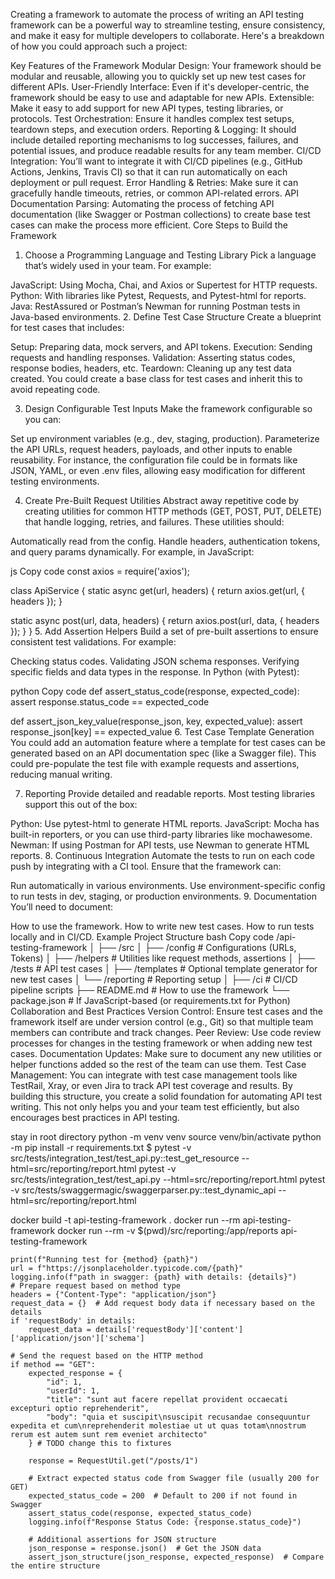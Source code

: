 Creating a framework to automate the process of writing an API testing framework can be a powerful way to streamline testing, ensure consistency, and make it easy for multiple developers to collaborate. Here's a breakdown of how you could approach such a project:

Key Features of the Framework
Modular Design: Your framework should be modular and reusable, allowing you to quickly set up new test cases for different APIs.
User-Friendly Interface: Even if it's developer-centric, the framework should be easy to use and adaptable for new APIs.
Extensible: Make it easy to add support for new API types, testing libraries, or protocols.
Test Orchestration: Ensure it handles complex test setups, teardown steps, and execution orders.
Reporting & Logging: It should include detailed reporting mechanisms to log successes, failures, and potential issues, and produce readable results for any team member.
CI/CD Integration: You’ll want to integrate it with CI/CD pipelines (e.g., GitHub Actions, Jenkins, Travis CI) so that it can run automatically on each deployment or pull request.
Error Handling & Retries: Make sure it can gracefully handle timeouts, retries, or common API-related errors.
API Documentation Parsing: Automating the process of fetching API documentation (like Swagger or Postman collections) to create base test cases can make the process more efficient.
Core Steps to Build the Framework
1. Choose a Programming Language and Testing Library
Pick a language that’s widely used in your team. For example:

JavaScript: Using Mocha, Chai, and Axios or Supertest for HTTP requests.
Python: With libraries like Pytest, Requests, and Pytest-html for reports.
Java: RestAssured or Postman’s Newman for running Postman tests in Java-based environments.
2. Define Test Case Structure
Create a blueprint for test cases that includes:

Setup: Preparing data, mock servers, and API tokens.
Execution: Sending requests and handling responses.
Validation: Asserting status codes, response bodies, headers, etc.
Teardown: Cleaning up any test data created.
You could create a base class for test cases and inherit this to avoid repeating code.

3. Design Configurable Test Inputs
Make the framework configurable so you can:

Set up environment variables (e.g., dev, staging, production).
Parameterize the API URLs, request headers, payloads, and other inputs to enable reusability.
For instance, the configuration file could be in formats like JSON, YAML, or even .env files, allowing easy modification for different testing environments.

4. Create Pre-Built Request Utilities
Abstract away repetitive code by creating utilities for common HTTP methods (GET, POST, PUT, DELETE) that handle logging, retries, and failures. These utilities should:

Automatically read from the config.
Handle headers, authentication tokens, and query params dynamically.
For example, in JavaScript:

js
Copy code
const axios = require('axios');

class ApiService {
  static async get(url, headers) {
    return axios.get(url, { headers });
  }

  static async post(url, data, headers) {
    return axios.post(url, data, { headers });
  }
}
5. Add Assertion Helpers
Build a set of pre-built assertions to ensure consistent test validations. For example:

Checking status codes.
Validating JSON schema responses.
Verifying specific fields and data types in the response.
In Python (with Pytest):

python
Copy code
def assert_status_code(response, expected_code):
    assert response.status_code == expected_code

def assert_json_key_value(response_json, key, expected_value):
    assert response_json[key] == expected_value
6. Test Case Template Generation
You could add an automation feature where a template for test cases can be generated based on an API documentation spec (like a Swagger file). This could pre-populate the test file with example requests and assertions, reducing manual writing.

7. Reporting
Provide detailed and readable reports. Most testing libraries support this out of the box:

Python: Use pytest-html to generate HTML reports.
JavaScript: Mocha has built-in reporters, or you can use third-party libraries like mochawesome.
Newman: If using Postman for API tests, use Newman to generate HTML reports.
8. Continuous Integration
Automate the tests to run on each code push by integrating with a CI tool. Ensure that the framework can:

Run automatically in various environments.
Use environment-specific config to run tests in dev, staging, or production environments.
9. Documentation
You’ll need to document:

How to use the framework.
How to write new test cases.
How to run tests locally and in CI/CD.
Example Project Structure
bash
Copy code
/api-testing-framework
│
├── /src
│   ├── /config       # Configurations (URLs, Tokens)
│   ├── /helpers      # Utilities like request methods, assertions
│   ├── /tests        # API test cases
│   ├── /templates    # Optional template generator for new test cases
│   └── /reporting    # Reporting setup
│
├── /ci               # CI/CD pipeline scripts
├── README.md         # How to use the framework
└── package.json      # If JavaScript-based (or requirements.txt for Python)
Collaboration and Best Practices
Version Control: Ensure test cases and the framework itself are under version control (e.g., Git) so that multiple team members can contribute and track changes.
Peer Review: Use code review processes for changes in the testing framework or when adding new test cases.
Documentation Updates: Make sure to document any new utilities or helper functions added so the rest of the team can use them.
Test Case Management: You can integrate with test case management tools like TestRail, Xray, or even Jira to track API test coverage and results.
By building this structure, you create a solid foundation for automating API test writing. This not only helps you and your team test efficiently, but also encourages best practices in API testing.



stay in root directory
python -m venv venv
source venv/bin/activate
python -m pip install -r requirements.txt
$ pytest -v src/tests/integration_test/test_api.py::test_get_resource --html=src/reporting/report.html
pytest -v src/tests/integration_test/test_api.py --html=src/reporting/report.html
pytest -v src/tests/swaggermagic/swaggerparser.py::test_dynamic_api --html=src/reporting/report.html


docker build -t api-testing-framework .
docker run --rm api-testing-framework
docker run --rm -v $(pwd)/src/reporting:/app/reports api-testing-framework





    print(f"Running test for {method} {path}")
    url = f"https://jsonplaceholder.typicode.com/{path}"
    logging.info(f"path in swagger: {path} with details: {details}")
    # Prepare request based on method type
    headers = {"Content-Type": "application/json"}
    request_data = {}  # Add request body data if necessary based on the details
    if 'requestBody' in details:
        request_data = details['requestBody']['content']['application/json']['schema']

    # Send the request based on the HTTP method
    if method == "GET":
        expected_response = {
            "id": 1,
            "userId": 1,
            "title": "sunt aut facere repellat provident occaecati excepturi optio reprehenderit",
            "body": "quia et suscipit\nsuscipit recusandae consequuntur expedita et cum\nreprehenderit molestiae ut ut quas totam\nnostrum rerum est autem sunt rem eveniet architecto"
        } # TODO change this to fixtures
            
        response = RequestUtil.get("/posts/1")

        # Extract expected status code from Swagger file (usually 200 for GET)
        expected_status_code = 200  # Default to 200 if not found in Swagger
        assert_status_code(response, expected_status_code) 
        logging.info(f"Response Status Code: {response.status_code}")
       
        # Additional assertions for JSON structure
        json_response = response.json()  # Get the JSON data
        assert_json_structure(json_response, expected_response)  # Compare the entire structure
